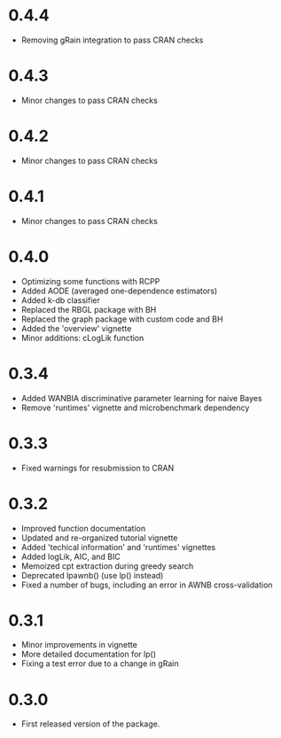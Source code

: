 # 0.4.4
* Removing gRain integration to pass CRAN checks 

# 0.4.3
* Minor changes to pass CRAN checks

# 0.4.2
* Minor changes to pass CRAN checks

# 0.4.1
* Minor changes to pass CRAN checks

# 0.4.0
* Optimizing some functions with RCPP
* Added AODE (averaged one-dependence estimators)
* Added k-db classifier
* Replaced the RBGL package with BH
* Replaced the graph package with custom code and BH 
* Added the 'overview' vignette
* Minor additions: cLogLik function

# 0.3.4
* Added WANBIA discriminative parameter learning for naive Bayes
* Remove 'runtimes' vignette and microbenchmark dependency

# 0.3.3
* Fixed warnings for resubmission to CRAN

# 0.3.2
* Improved function documentation
* Updated and re-organized tutorial vignette 
* Added 'techical information' and 'runtimes' vignettes
* Added logLik, AIC, and BIC
* Memoized cpt extraction during greedy search 
* Deprecated lpawnb() (use lp() instead)
* Fixed a number of bugs, including an error in AWNB cross-validation 

# 0.3.1
* Minor improvements in vignette 
* More detailed documentation for lp()
* Fixing a test error due to a change in gRain

# 0.3.0
* First released version of the package.
